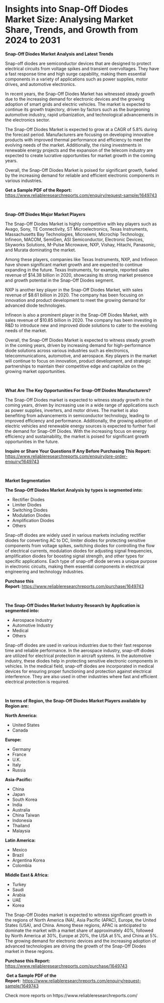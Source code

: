<p><h1>Insights into Snap-Off Diodes Market Size: Analysing Market Share, Trends, and Growth from 2024 to 2031</h1></p><p><strong>Snap-Off Diodes Market Analysis and Latest Trends</strong></p>
<p><p>Snap-off diodes are semiconductor devices that are designed to protect electrical circuits from voltage spikes and transient overvoltages. They have a fast response time and high surge capability, making them essential components in a variety of applications such as power supplies, motor drives, and automotive electronics.</p><p>In recent years, the Snap-Off Diodes Market has witnessed steady growth due to the increasing demand for electronic devices and the growing adoption of smart grids and electric vehicles. The market is expected to continue its growth trajectory, driven by factors such as the burgeoning automotive industry, rapid urbanization, and technological advancements in the electronics sector.</p><p>The Snap-Off Diodes Market is expected to grow at a CAGR of 5.8% during the forecast period. Manufacturers are focusing on developing innovative products with improved thermal performance and efficiency to meet the evolving needs of the market. Additionally, the rising investments in renewable energy projects and the expansion of the telecom industry are expected to create lucrative opportunities for market growth in the coming years.</p><p>Overall, the Snap-Off Diodes Market is poised for significant growth, fueled by the increasing demand for reliable and efficient electronic components in various industries.</p></p>
<p><strong>Get a Sample PDF of the Report:&nbsp;</strong> <a href="https://www.reliableresearchreports.com/enquiry/request-sample/1649743">https://www.reliableresearchreports.com/enquiry/request-sample/1649743</a></p>
<p>&nbsp;</p>
<p><strong>Snap-Off Diodes Major Market Players</strong></p>
<p><p>The Snap-Off Diodes Market is highly competitive with key players such as Avago, Sony, TE Connectivity, ST Microelectronics, Texas Instruments, Massachusetts Bay Technologies, Microsemi, Microchip Technology, Infineon, MACOM, SemiGen, ASI Semiconductor, Electronic Devices, Skyworks Solutions, M-Pulse Microwave, NXP, Vishay, Hitachi, Panasonic, and Murata dominating the market.</p><p>Among these players, companies like Texas Instruments, NXP, and Infineon have shown significant market growth and are expected to continue expanding in the future. Texas Instruments, for example, reported sales revenue of $14.38 billion in 2020, showcasing its strong market presence and growth potential in the Snap-Off Diodes segment.</p><p>NXP is another key player in the Snap-Off Diodes Market, with sales revenue of $8.61 billion in 2020. The company has been focusing on innovation and product development to meet the growing demand for advanced diode technologies.</p><p>Infineon is also a prominent player in the Snap-Off Diodes Market, with sales revenue of $10.85 billion in 2020. The company has been investing in R&D to introduce new and improved diode solutions to cater to the evolving needs of the market.</p><p>Overall, the Snap-Off Diodes Market is expected to witness steady growth in the coming years, driven by increasing demand for high-performance diode solutions across various industries such as electronics, telecommunications, automotive, and aerospace. Key players in the market will continue to focus on innovation, product development, and strategic partnerships to maintain their competitive edge and capitalize on the growing market opportunities.</p></p>
<p>&nbsp;</p>
<p><strong>What Are The Key Opportunities For Snap-Off Diodes Manufacturers?</strong></p>
<p><p>The Snap-Off Diodes market is expected to witness steady growth in the coming years, driven by increasing use in a wide range of applications such as power supplies, inverters, and motor drives. The market is also benefiting from advancements in semiconductor technology, leading to improved efficiency and performance. Additionally, the growing adoption of electric vehicles and renewable energy sources is expected to further fuel the demand for Snap-Off Diodes. With the increasing focus on energy efficiency and sustainability, the market is poised for significant growth opportunities in the future.</p></p>
<p><strong>Inquire or Share Your Questions If Any Before Purchasing This Report:</strong> <a href="https://www.reliableresearchreports.com/enquiry/pre-order-enquiry/1649743">https://www.reliableresearchreports.com/enquiry/pre-order-enquiry/1649743</a></p>
<p>&nbsp;</p>
<p><strong>Market Segmentation</strong></p>
<p><strong>The Snap-Off Diodes Market Analysis by types is segmented into:</strong></p>
<p><ul><li>Rectifier Diodes</li><li>Limiter Diodes</li><li>Switching Diodes</li><li>Modulation Diodes</li><li>Amplification Diodes</li><li>Others</li></ul></p>
<p><p>Snap-off diodes are widely used in various markets including rectifier diodes for converting AC to DC, limiter diodes for protecting sensitive components from voltage spikes, switching diodes for controlling the flow of electrical currents, modulation diodes for adjusting signal frequencies, amplification diodes for boosting signal strength, and other types for specific applications. Each type of snap-off diode serves a unique purpose in electronic circuits, making them essential components in electrical engineering and technology industries.</p></p>
<p><strong>Purchase this Report:&nbsp;</strong><a href="https://www.reliableresearchreports.com/purchase/1649743">https://www.reliableresearchreports.com/purchase/1649743</a></p>
<p>&nbsp;</p>
<p><strong>The Snap-Off Diodes Market Industry Research by Application is segmented into:</strong></p>
<p><ul><li>Aerospace Industry</li><li>Automotive Industry</li><li>Medical</li><li>Others</li></ul></p>
<p><p>Snap-off diodes are used in various industries due to their fast response time and reliable performance. In the aerospace industry, snap-off diodes are utilized for electrical protection in aircraft systems. In the automotive industry, these diodes help in protecting sensitive electronic components in vehicles. In the medical field, snap-off diodes are incorporated in medical devices for ensuring proper functioning and protection against electrical interference. They are also used in other industries where fast and efficient electrical protection is required.</p></p>
<p>&nbsp;</p>
<p><strong>In terms of Region, the Snap-Off Diodes Market Players available by Region are:</strong></p>
<p>
    <p> <strong> North America: </strong>
        <ul>
            <li>United States</li>
            <li>Canada</li>
        </ul>
        </p> 
    <p> <strong> Europe: </strong>
        <ul>
            <li>Germany</li>
            <li>France</li>
            <li>U.K.</li>
            <li>Italy</li>
            <li>Russia</li>
        </ul>
        </p> 
    <p> <strong> Asia-Pacific: </strong>
        <ul>
            <li>China</li>
            <li>Japan</li>
            <li>South Korea</li>
            <li>India</li>
            <li>Australia</li>
            <li>China Taiwan</li>
            <li>Indonesia</li>
            <li>Thailand</li>
            <li>Malaysia</li>
        </ul>
        </p> 
    <p> <strong> Latin America: </strong>
        <ul>
            <li>Mexico</li>
            <li>Brazil</li>
            <li>Argentina Korea</li>
            <li>Colombia</li>
        </ul>
        </p> 
    <p> <strong> Middle East & Africa: </strong>
        <ul>
            <li>Turkey</li>
            <li>Saudi</li>
            <li>Arabia</li>
            <li>UAE</li>
            <li>Korea</li>
        </ul>
    </p>
    </p>
<p><p>The Snap-Off Diodes market is expected to witness significant growth in the regions of North America (NA), Asia Pacific (APAC), Europe, the United States (USA), and China. Among these regions, APAC is anticipated to dominate the market with a market share of approximately 40%, followed by North America at 30%, Europe at 20%, the USA at 5%, and China at 5%. The growing demand for electronic devices and the increasing adoption of advanced technologies are driving the growth of the Snap-Off Diodes market in these regions.</p></p>
<p><strong>Purchase this Report: </strong><a href="https://www.reliableresearchreports.com/purchase/1649743">https://www.reliableresearchreports.com/purchase/1649743</a></p>
<p>&nbsp;<strong>Get a Sample PDF of the Report:&nbsp;&nbsp;</strong><a href="https://www.reliableresearchreports.com/enquiry/request-sample/1649743">https://www.reliableresearchreports.com/enquiry/request-sample/1649743</a></p>
<p><strong></strong></p>
<p>Check more reports on https://www.reliableresearchreports.com/</p>